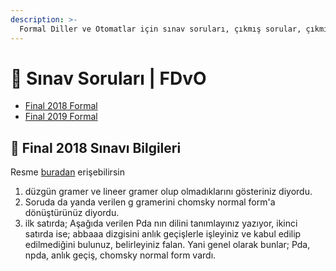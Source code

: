 ```yaml
---
description: >-
  Formal Diller ve Otomatlar için sınav soruları, çıkmış sorular, çıkmışlar veya önceki senelerde çıkan sorular
---
```


# 📃 Sınav Soruları \| FDvO

<!--YPackage.YGitbookIntegration-tarafından-otomatik-oluşturulmuştur-->

- [Final 2018 Formal](Final%202018%20Formal.pdf)
- [Final 2019 Formal](Final%202019%20Formal.pdf)

<!--YPackage.YGitbookIntegration-tarafından-otomatik-oluşturulmuştur-->

## 📅 Final 2018 Sınavı Bilgileri

Resme [buradan](./Final%202018%20Formal.pdf) erişebilirsin

1. düzgün gramer ve lineer gramer olup olmadıklarını gösteriniz diyordu.
2. Soruda da yanda verilen g gramerini chomsky normal form'a dönüştürünüz diyordu.
3. ilk satırda;
Aşağıda verilen Pda nın dilini tanımlayınız yazıyor,
ikinci satırda ise;
abbaaa dizgisini anlık geçişlerle işleyiniz ve kabul edilip edilmediğini bulunuz, belirleyiniz falan. Yani genel olarak bunlar;
Pda, npda, anlık geçiş, chomsky  normal form vardı.
